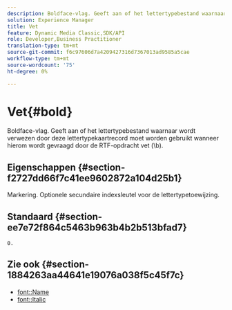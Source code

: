 ```yaml
---
description: Boldface-vlag. Geeft aan of het lettertypebestand waarnaar wordt verwezen door deze lettertypekaartrecord moet worden gebruikt wanneer hierom wordt gevraagd door de RTF-opdracht vet (\b).
solution: Experience Manager
title: Vet
feature: Dynamic Media Classic,SDK/API
role: Developer,Business Practitioner
translation-type: tm+mt
source-git-commit: f6c97606d7a4209427316d7367013ad9585a5cae
workflow-type: tm+mt
source-wordcount: '75'
ht-degree: 0%

---
```



# Vet{#bold}

Boldface-vlag. Geeft aan of het lettertypebestand waarnaar wordt verwezen door deze lettertypekaartrecord moet worden gebruikt wanneer hierom wordt gevraagd door de RTF-opdracht vet (\b).

## Eigenschappen {#section-f2727dd66f7c41ee9602872a104d25b1}

Markering. Optionele secundaire indexsleutel voor de lettertypetoewijzing.

## Standaard {#section-ee7e72f864c5463b963b4b2b513bfad7}

`0.`

## Zie ook {#section-1884263aa44641e19076a038f5c45f7c}

* [font::Name](r-name-font.md#reference_C55889877DC54AABB60734DCDE86EE76)
* [font::Italic](../../../../../is-api/image-catalog/image-serving-api-ref/c-image-catalog-reference/c-font-map-reference/r-italic-font.md#reference-dc04a532b34a41af81b0b9644acfaad6)
